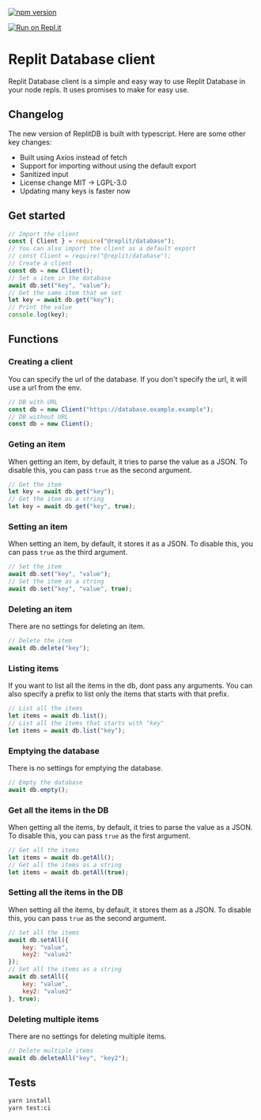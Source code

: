 [![npm version](https://badge.fury.io/js/%40replit%2Fdatabase.svg)](https://badge.fury.io/js/%40replit%2Fdatabase)

[![Run on Repl.it](https://repl.it/badge/github/replit/database-node)](https://repl.it/github/replit/database-node)

# Replit Database client

Replit Database client is a simple and easy way to use Replit Database in your node repls.
It uses promises to make for easy use.

## Changelog

The new version of ReplitDB is built with typescript.
Here are some other key changes:

- Built using Axios instead of fetch
- Support for importing without using the default export
- Sanitized input
- License change MIT -> LGPL-3.0
- Updating many keys is faster now

## Get started

```js
// Import the client
const { Client } = require("@replit/database");
// You can also import the client as a default export
// const Client = require("@replit/database");
// Create a client
const db = new Client();
// Set a item in the database
await db.set("key", "value");
// Get the same item that we set
let key = await db.get("key");
// Print the value
console.log(key);
```

## Functions

### Creating a client

You can specify the url of the database.
If you don't specify the url, it will use a url from the env.

```js
// DB with URL
const db = new Client("https://database.example.example");
// DB without URL
const db = new Client();
```

### Geting an item

When getting an item, by default, it tries to parse the value as a JSON.
To disable this, you can pass `true` as the second argument.

```js
// Get the item
let key = await db.get("key");
// Get the item as a string
let key = await db.get("key", true);
```

### Setting an item

When setting an item, by default, it stores it as a JSON.
To disable this, you can pass `true` as the third argument.

```js
// Set the item
await db.set("key", "value");
// Set the item as a string
await db.set("key", "value", true);
```

### Deleting an item

There are no settings for deleting an item.

```js
// Delete the item
await db.delete("key");
```

### Listing items

If you want to list all the items in the db, dont pass any arguments.
You can also specify a prefix to list only the items that starts with that prefix.

```js
// List all the items
let items = await db.list();
// List all the items that starts with "key"
let items = await db.list("key");
```

### Emptying the database

There is no settings for emptying the database.

```js
// Empty the database
await db.empty();
```

### Get all the items in the DB

When getting all the items, by default, it tries to parse the value as a JSON.
To disable this, you can pass `true` as the first argument.

```js
// Get all the items
let items = await db.getAll();
// Get all the items as a string
let items = await db.getAll(true);
```

### Setting all the items in the DB

When setting all the items, by default, it stores them as a JSON.
To disable this, you can pass `true` as the second argument.

```js
// Set all the items
await db.setAll({
	key: "value",
	key2: "value2"
});
// Set all the items as a string
await db.setAll({
	key: "value",
	key2: "value2"
}, true);
```

### Deleting multiple items

There are no settings for deleting multiple items.

```js
// Delete multiple items
await db.deleteAll("key", "key2");
```

## Tests

```sh
yarn install
yarn test:ci
```

